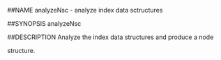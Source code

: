 ##NAME
  analyzeNsc - analyze index data sctructures

##SYNOPSIS
  analyzeNsc

##DESCRIPTION
  Analyze the index data structures and produce a node

  structure.
